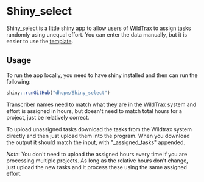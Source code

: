 # Shiny_select

Shiny_select is a little shiny app to allow users of [WildTrax](www.wildtrax.ca) to assign tasks randomly using unequal effort. You can enter the data manually, but it is easier to use the [template](https://github.com/dhope/Shiny_select/blob/main/data/InterpreterHours_Template.csv).

## Usage

To run the app locally, you need to have shiny installed and then can run the following:

``` R
shiny::runGitHub("dhope/Shiny_select")
```

Transcriber names need to match what they are in the WildTrax system and effort is assigned in hours, but doesn't need to match total hours for a project, just be relatively correct.

To upload unassigned tasks download the tasks from the Wildtrax system directly and then just upload them into the program. When you download the output it should match the input, with "\_assigned_tasks" appended.

*Note*: You don't need to upload the assigned hours every time if you are processing multiple projects. As long as the relative hours don't change, just upload the new tasks and it process these using the same assigned effort.
